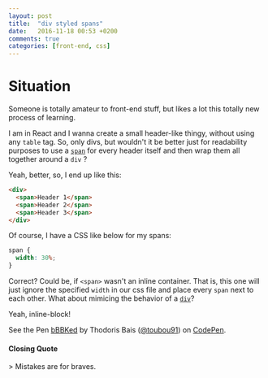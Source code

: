 ```yaml
---
layout: post
title:  "div styled spans"
date:   2016-11-18 00:53 +0200
comments: true
categories: [front-end, css]
---
```

<h1>Situation</h1>
Someone is totally amateur to front-end stuff, but likes a lot this totally new process of learning.

I am in React and I wanna create a small header-like thingy, without using any <code>table</code> tag. 
So, only divs, but wouldn't it be better just for readability purposes to use a [```span```](https://developer.mozilla.org/en/docs/Web/HTML/Element/span) for every header itself and then wrap them all together around a <code>div</code> ?

Yeah, better, so, I end up like this:

```html
<div> 
  <span>Header 1</span> 
  <span>Header 2</span> 
  <span>Header 3</span> 
</div>
```

Of course, I have a CSS like below for my spans:

```css
span {
  width: 30%;
}
```

Correct? Could be, if ```<span>``` wasn't an inline container.
That is, this one will just ignore the specified ```width``` in our css file and place every ```span``` next to each other.
What about mimicing the behavior of a [```div```](https://developer.mozilla.org/en-US/docs/Web/HTML/Element/div)?

Yeah, inline-block!

<p data-height="265" data-theme-id="0" data-slug-hash="bBBKed" data-default-tab="html,result" data-user="toubou91" data-embed-version="2" data-pen-title="bBBKed" class="codepen">See the Pen <a href="https://codepen.io/toubou91/pen/bBBKed/">bBBKed</a> by Thodoris Bais (<a href="http://codepen.io/toubou91">@toubou91</a>) on <a href="http://codepen.io">CodePen</a>.</p>
<script async src="https://production-assets.codepen.io/assets/embed/ei.js"></script>



<h4>Closing Quote</h4>
> Mistakes are for braves.
